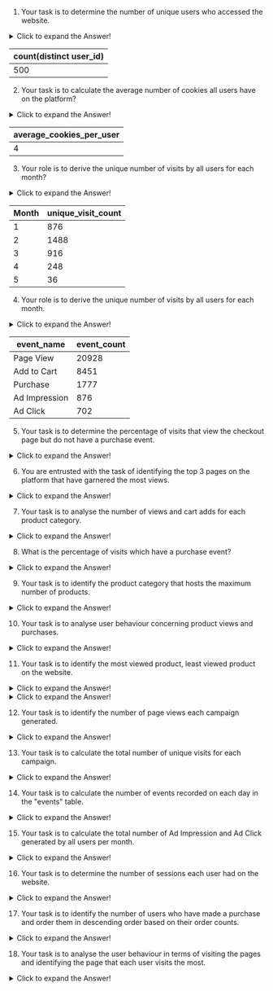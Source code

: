 1) Your task is to determine the number of unique users who accessed the website.

<details>
<summary>Click to expand the Answer!</summary>
  
```sql
select count(distinct user_id) from users;
```
</details>


|count(distinct user_id)|
|-----------------------|
|500|

2) Your task is to calculate the average number of cookies all users have on the platform?
<details>
<summary>Click to expand the Answer!</summary>

```sql
with cte as(
select user_id,count(cookie_id) as cc  from users
group by user_id
) 
select round(avg(cc)) average_cookies_per_user
from cte ;
```
</details>

|average_cookies_per_user | 
|-------------------------|
|4|

3) Your role is to derive the unique number of visits by all users for each month?
<details>
<summary>Click to expand the Answer!</summary>
 
```sql
select month(event_time) Month,
count(distinct visit_id) unique_visit_count
from events
where event_type=1
group by Month;
```
</details>

|Month|unique_visit_count|
|---------------|---------|
|1	|876|
|2	|1488|
|3	|916|
|4	|248|
|5	|36|


4) Your role is to derive the unique number of visits by all users for each month.

<details>
<summary>Click to expand the Answer!</summary>
 
```sql
select ef.event_name,count(e.visit_id) event_count
from events e inner join event_identifier ef 
on e.event_type=ef.event_type
group by 1;
```
</details>

|event_name|event_count|
|---------------|---------|
|Page View |20928|
|	Add to Cart |8451|
|	Purchase |1777|
| Ad Impression|876|
|Ad Click |702|

5) Your task is to determine the percentage of visits that view the checkout page but do not have a purchase event.
<details>
<summary>Click to expand the Answer!</summary>
 
```sql
with cte as
(
select
sum(case when event_type= 1 and page_id=12 then 1 else 0 end) as checkout,
sum(case when event_type= 3 then 1 else 0 end) as purchase
from events
)
select 
(1-purchase/checkout)*100 as percentage_checkout_view_with_no_purchase
from cte;
```
</details>

6) You are entrusted with the task of identifying the top 3 pages on the platform that have garnered the most views.
<details>
<summary>Click to expand the Answer!</summary>
 
```sql
select ph.page_name,count(*)
from events e inner join page_hierarchy ph
on e.page_id=ph.page_id
where e.event_type=1
and ph.product_id is not null
group by ph.page_name 
order by count(*) desc limit 3;
```
</details>


7) Your task is to analyse the number of views and cart adds for each product category.
<details>
<summary>Click to expand the Answer!</summary>
 
```sql
select ph.product_category,
sum(case when e.event_type=1 then 1 else 0 end) page_views,
sum(case when e.event_type=2 then 1 else 0 end) cart_add
from events e inner join page_hierarchy ph
on e.page_id=ph.page_id
where ph.product_id is not null
group by 1 order by 1 desc;
```
</details>

8) What is the percentage of visits which have a purchase event?

<details>
<summary>Click to expand the Answer!</summary>
 
```sql
select round(sum(case when event_type="3" then
1 else 0 end)/count(distinct visit_id),3)*100 as purchase_percentage
from events;
```
</details>

9) Your task is to identify the product category that hosts the maximum number of products.

<details>
<summary>Click to expand the Answer!</summary>
 
```sql
select product_category,count(distinct product_id)
from page_hierarchy
where product_category is not null
group by product_category
order by 2 desc limit 1;
```
</details>


10) Your task is to analyse user behaviour concerning product views and purchases.
<details>
<summary>Click to expand the Answer!</summary>
 
```sql
select u.user_id,
sum(case when e.event_type=1 then 1 else 0 end) product_views,
sum(case when e.event_type=3 then 1 else 0 end) purchase
from events e inner join users u
on e.cookie_id=u.cookie_id
group by 1;
```
</details>

11) Your task is to identify the most viewed product, least viewed product on the website.
<details>
<summary>Click to expand the Answer!</summary>
 
```sql
select ph.page_name, ph.product_category,count(*) views
from events e inner join page_hierarchy ph
on e.page_id=ph.page_id
where e.event_type=1
and ph.product_id is not null
group by 1,2 
order by 3 desc limit 1;
```
</details>

<details>
<summary>Click to expand the Answer!</summary>
 
```sql
select ph.page_name,ph.product_category,count(*) views
from events e inner join page_hierarchy ph
on e.page_id=ph.page_id
where e.event_type=1
and ph.product_id is not null
group by 1,2
order by 3 asc limit 1;
```
</details>


12) Your task is to identify the number of page views each campaign generated.
<details>
<summary>Click to expand the Answer!</summary>
 
```sql
select pci.campaign_name,count(e.visit_id) page_views
from events e inner join page_hierarchy ph
on e.page_id=ph.page_id
inner join campaign_identifier pci 
on pci.product_id=ph.product_id
where e.event_type=1
group by pci.campaign_name
order by 2 desc;
```
</details>

13) Your task is to calculate the total number of unique visits for each campaign.
<details>
<summary>Click to expand the Answer!</summary>
 
```sql
select pci.campaign_name,
count(distinct e.cookie_id) unique_visitors
from events e inner join page_hierarchy ph
on e.page_id=ph.page_id
inner join campaign_identifier pci 
on pci.product_id=ph.product_id
group by pci.campaign_name;
```
</details>

14) Your task is to calculate the number of events recorded on each day in the "events" table.
<details>
<summary>Click to expand the Answer!</summary>
 
```sql
select date(event_time) event_date,
count(visit_id) total_events
from events group by 1;
```
</details>

15) Your task is to calculate the total number of Ad Impression and Ad Click generated by all users per month.
<details>
<summary>Click to expand the Answer!</summary>
 
```sql
select month(event_time) as "Month" ,
sum(case when event_type=4 then 1 else 0 end) as Ad_Impression_Count,
sum(case when event_type=5 then 1 else 0 end) as Ad_Click_Count
from events
group by month(event_time) order by 1;
```
</details>

16) Your task is to determine the number of sessions each user had on the website.
<details>
<summary>Click to expand the Answer!</summary>
 
```sql
select user_id,
count(distinct visit_id) session_count
from users u inner join events e 
on u.cookie_id=e.cookie_id
group by 1 order by 2 desc;
```
</details>

17) Your task is to identify the number of users who have made a purchase and order them in descending order based on their order counts.
<details>
<summary>Click to expand the Answer!</summary>
 
```sql
select user_id,count(visit_id) no_of_time_purchase
from users u inner join events e 
on u.cookie_id=e.cookie_id
where event_type=3
group by 1 order by 2 desc;
```
</details>

18) Your task is to analyse the user behaviour in terms of visiting the pages and identifying the page that each user visits the most.
<details>
<summary>Click to expand the Answer!</summary>
 
```sql
with cte as(
select u.user_id,ph.page_name,count(*),
dense_rank() over(partition by u.user_id order by count(*) desc) as k
from users u inner join events e on u.cookie_id=e.cookie_id 
inner join page_hierarchy ph on e.page_id=ph.page_id
where ph.product_id is not null
group by 1,2
)
select * from cte where k=1;
```
</details>
